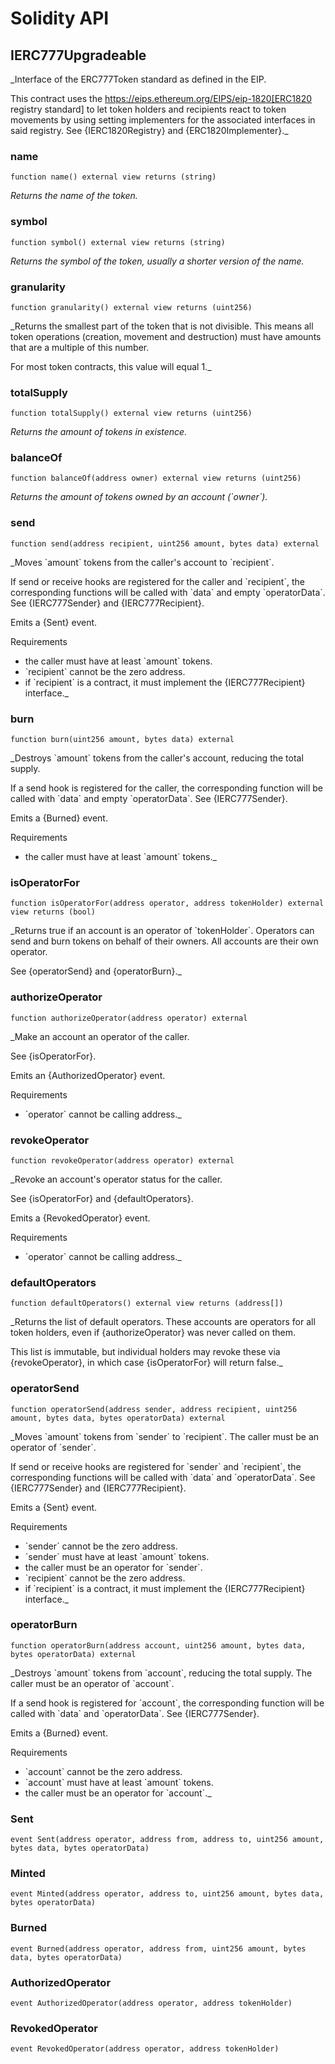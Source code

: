 # Solidity API

## IERC777Upgradeable

_Interface of the ERC777Token standard as defined in the EIP.

This contract uses the
https://eips.ethereum.org/EIPS/eip-1820[ERC1820 registry standard] to let
token holders and recipients react to token movements by using setting implementers
for the associated interfaces in said registry. See {IERC1820Registry} and
{ERC1820Implementer}._

### name

```solidity
function name() external view returns (string)
```

_Returns the name of the token._

### symbol

```solidity
function symbol() external view returns (string)
```

_Returns the symbol of the token, usually a shorter version of the
name._

### granularity

```solidity
function granularity() external view returns (uint256)
```

_Returns the smallest part of the token that is not divisible. This
means all token operations (creation, movement and destruction) must have
amounts that are a multiple of this number.

For most token contracts, this value will equal 1._

### totalSupply

```solidity
function totalSupply() external view returns (uint256)
```

_Returns the amount of tokens in existence._

### balanceOf

```solidity
function balanceOf(address owner) external view returns (uint256)
```

_Returns the amount of tokens owned by an account (&#x60;owner&#x60;)._

### send

```solidity
function send(address recipient, uint256 amount, bytes data) external
```

_Moves &#x60;amount&#x60; tokens from the caller&#x27;s account to &#x60;recipient&#x60;.

If send or receive hooks are registered for the caller and &#x60;recipient&#x60;,
the corresponding functions will be called with &#x60;data&#x60; and empty
&#x60;operatorData&#x60;. See {IERC777Sender} and {IERC777Recipient}.

Emits a {Sent} event.

Requirements

- the caller must have at least &#x60;amount&#x60; tokens.
- &#x60;recipient&#x60; cannot be the zero address.
- if &#x60;recipient&#x60; is a contract, it must implement the {IERC777Recipient}
interface._

### burn

```solidity
function burn(uint256 amount, bytes data) external
```

_Destroys &#x60;amount&#x60; tokens from the caller&#x27;s account, reducing the
total supply.

If a send hook is registered for the caller, the corresponding function
will be called with &#x60;data&#x60; and empty &#x60;operatorData&#x60;. See {IERC777Sender}.

Emits a {Burned} event.

Requirements

- the caller must have at least &#x60;amount&#x60; tokens._

### isOperatorFor

```solidity
function isOperatorFor(address operator, address tokenHolder) external view returns (bool)
```

_Returns true if an account is an operator of &#x60;tokenHolder&#x60;.
Operators can send and burn tokens on behalf of their owners. All
accounts are their own operator.

See {operatorSend} and {operatorBurn}._

### authorizeOperator

```solidity
function authorizeOperator(address operator) external
```

_Make an account an operator of the caller.

See {isOperatorFor}.

Emits an {AuthorizedOperator} event.

Requirements

- &#x60;operator&#x60; cannot be calling address._

### revokeOperator

```solidity
function revokeOperator(address operator) external
```

_Revoke an account&#x27;s operator status for the caller.

See {isOperatorFor} and {defaultOperators}.

Emits a {RevokedOperator} event.

Requirements

- &#x60;operator&#x60; cannot be calling address._

### defaultOperators

```solidity
function defaultOperators() external view returns (address[])
```

_Returns the list of default operators. These accounts are operators
for all token holders, even if {authorizeOperator} was never called on
them.

This list is immutable, but individual holders may revoke these via
{revokeOperator}, in which case {isOperatorFor} will return false._

### operatorSend

```solidity
function operatorSend(address sender, address recipient, uint256 amount, bytes data, bytes operatorData) external
```

_Moves &#x60;amount&#x60; tokens from &#x60;sender&#x60; to &#x60;recipient&#x60;. The caller must
be an operator of &#x60;sender&#x60;.

If send or receive hooks are registered for &#x60;sender&#x60; and &#x60;recipient&#x60;,
the corresponding functions will be called with &#x60;data&#x60; and
&#x60;operatorData&#x60;. See {IERC777Sender} and {IERC777Recipient}.

Emits a {Sent} event.

Requirements

- &#x60;sender&#x60; cannot be the zero address.
- &#x60;sender&#x60; must have at least &#x60;amount&#x60; tokens.
- the caller must be an operator for &#x60;sender&#x60;.
- &#x60;recipient&#x60; cannot be the zero address.
- if &#x60;recipient&#x60; is a contract, it must implement the {IERC777Recipient}
interface._

### operatorBurn

```solidity
function operatorBurn(address account, uint256 amount, bytes data, bytes operatorData) external
```

_Destroys &#x60;amount&#x60; tokens from &#x60;account&#x60;, reducing the total supply.
The caller must be an operator of &#x60;account&#x60;.

If a send hook is registered for &#x60;account&#x60;, the corresponding function
will be called with &#x60;data&#x60; and &#x60;operatorData&#x60;. See {IERC777Sender}.

Emits a {Burned} event.

Requirements

- &#x60;account&#x60; cannot be the zero address.
- &#x60;account&#x60; must have at least &#x60;amount&#x60; tokens.
- the caller must be an operator for &#x60;account&#x60;._

### Sent

```solidity
event Sent(address operator, address from, address to, uint256 amount, bytes data, bytes operatorData)
```

### Minted

```solidity
event Minted(address operator, address to, uint256 amount, bytes data, bytes operatorData)
```

### Burned

```solidity
event Burned(address operator, address from, uint256 amount, bytes data, bytes operatorData)
```

### AuthorizedOperator

```solidity
event AuthorizedOperator(address operator, address tokenHolder)
```

### RevokedOperator

```solidity
event RevokedOperator(address operator, address tokenHolder)
```

